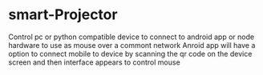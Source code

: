 # smart-Projector
Control pc or python compatible device to connect to android app or node hardware to use as mouse over a commont network
Anroid app will have a option to connect mobile to device by scanning the qr code on the device screen and then interface appears to control mouse
